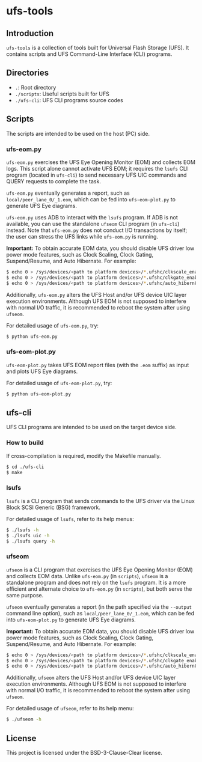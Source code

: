 
# ufs-tools

## Introduction

`ufs-tools` is a collection of tools built for Universal Flash Storage (UFS). It contains scripts and UFS Command-Line Interface (CLI) programs.

## Directories

- `.`: Root directory
- `./scripts`: Useful scripts built for UFS
- `./ufs-cli`: UFS CLI programs source codes

## Scripts

The scripts are intended to be used on the host (PC) side.

### ufs-eom.py

`ufs-eom.py` exercises the UFS Eye Opening Monitor (EOM) and collects EOM logs. This script alone cannot activate UFS EOM; it requires the `lsufs` CLI program (located in `ufs-cli`) to send necessary UFS UIC commands and QUERY requests to complete the task.

`ufs-eom.py` eventually generates a report, such as `local/peer_lane_0/_1.eom`, which can be fed into `ufs-eom-plot.py` to generate UFS Eye diagrams.

`ufs-eom.py` uses ADB to interact with the `lsufs` program. If ADB is not available, you can use the standalone `ufseom` CLI program (in `ufs-cli`) instead. Note that `ufs-eom.py` does not conduct I/O transactions by itself; the user can stress the UFS links while `ufs-eom.py` is running.

**Important:** To obtain accurate EOM data, you should disable UFS driver low power mode features, such as Clock Scaling, Clock Gating, Suspend/Resume, and Auto Hibernate. For example:

```bash
$ echo 0 > /sys/devices/<path to platform devices>/*.ufshc/clkscale_enable
$ echo 0 > /sys/devices/<path to platform devices>/*.ufshc/clkgate_enable
$ echo 0 > /sys/devices/<path to platform devices>/*.ufshc/auto_hibern8
```

Additionally, `ufs-eom.py` alters the UFS Host and/or UFS device UIC layer execution environments. Although UFS EOM is not supposed to interfere with normal I/O traffic, it is recommended to reboot the system after using `ufseom`.

For detailed usage of `ufs-eom.py`, try:

```bash
$ python ufs-eom.py
```

### ufs-eom-plot.py

`ufs-eom-plot.py` takes UFS EOM report files (with the `.eom` suffix) as input and plots UFS Eye diagrams.

For detailed usage of `ufs-eom-plot.py`, try:

```bash
$ python ufs-eom-plot.py
```

## ufs-cli

UFS CLI programs are intended to be used on the target device side.

### How to build

If cross-compilation is required, modify the Makefile manually.

```bash
$ cd ./ufs-cli
$ make
```

### lsufs

`lsufs` is a CLI program that sends commands to the UFS driver via the Linux Block SCSI Generic (BSG) framework.

For detailed usage of `lsufs`, refer to its help menus:

```bash
$ ./lsufs -h
$ ./lsufs uic -h
$ ./lsufs query -h
```

### ufseom

`ufseom` is a CLI program that exercises the UFS Eye Opening Monitor (EOM) and collects EOM data. Unlike `ufs-eom.py` (in `scripts`), `ufseom` is a standalone program and does not rely on the `lsufs` program. It is a more efficient and alternate choice to `ufs-eom.py` (in `scripts`), but both serve the same purpose.

`ufseom` eventually generates a report (in the path specified via the `--output` command line option), such as `local/peer_lane_0/_1.eom`, which can be fed into `ufs-eom-plot.py` to generate UFS Eye diagrams.

**Important:** To obtain accurate EOM data, you should disable UFS driver low power mode features, such as Clock Scaling, Clock Gating, Suspend/Resume, and Auto Hibernate. For example:

```bash
$ echo 0 > /sys/devices/<path to platform devices>/*.ufshc/clkscale_enable
$ echo 0 > /sys/devices/<path to platform devices>/*.ufshc/clkgate_enable
$ echo 0 > /sys/devices/<path to platform devices>/*.ufshc/auto_hibern8
```

Additionally, `ufseom` alters the UFS Host and/or UFS device UIC layer execution environments. Although UFS EOM is not supposed to interfere with normal I/O traffic, it is recommended to reboot the system after using `ufseom`.

For detailed usage of `ufseom`, refer to its help menu:

```bash
$ ./ufseom -h
```

## License

This project is licensed under the BSD-3-Clause-Clear license.

